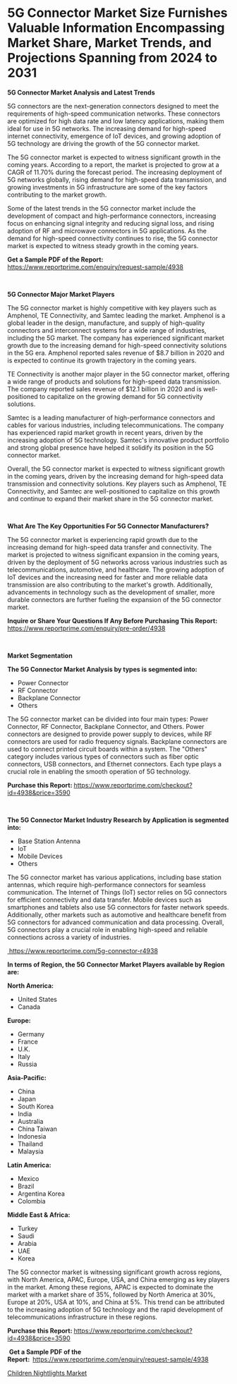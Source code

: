 <p><h1>5G Connector Market Size Furnishes Valuable Information Encompassing Market Share, Market Trends, and Projections Spanning from 2024 to 2031</h1></p><p><strong>5G Connector Market Analysis and Latest Trends</strong></p>
<p><p>5G connectors are the next-generation connectors designed to meet the requirements of high-speed communication networks. These connectors are optimized for high data rate and low latency applications, making them ideal for use in 5G networks. The increasing demand for high-speed internet connectivity, emergence of IoT devices, and growing adoption of 5G technology are driving the growth of the 5G connector market.</p><p>The 5G connector market is expected to witness significant growth in the coming years. According to a report, the market is projected to grow at a CAGR of 11.70% during the forecast period. The increasing deployment of 5G networks globally, rising demand for high-speed data transmission, and growing investments in 5G infrastructure are some of the key factors contributing to the market growth.</p><p>Some of the latest trends in the 5G connector market include the development of compact and high-performance connectors, increasing focus on enhancing signal integrity and reducing signal loss, and rising adoption of RF and microwave connectors in 5G applications. As the demand for high-speed connectivity continues to rise, the 5G connector market is expected to witness steady growth in the coming years.</p></p>
<p><strong>Get a Sample PDF of the Report:&nbsp;</strong> <a href="https://www.reportprime.com/enquiry/request-sample/4938">https://www.reportprime.com/enquiry/request-sample/4938</a></p>
<p>&nbsp;</p>
<p><strong>5G Connector Major Market Players</strong></p>
<p><p>The 5G connector market is highly competitive with key players such as Amphenol, TE Connectivity, and Samtec leading the market. Amphenol is a global leader in the design, manufacture, and supply of high-quality connectors and interconnect systems for a wide range of industries, including the 5G market. The company has experienced significant market growth due to the increasing demand for high-speed connectivity solutions in the 5G era. Amphenol reported sales revenue of $8.7 billion in 2020 and is expected to continue its growth trajectory in the coming years.</p><p>TE Connectivity is another major player in the 5G connector market, offering a wide range of products and solutions for high-speed data transmission. The company reported sales revenue of $12.1 billion in 2020 and is well-positioned to capitalize on the growing demand for 5G connectivity solutions.</p><p>Samtec is a leading manufacturer of high-performance connectors and cables for various industries, including telecommunications. The company has experienced rapid market growth in recent years, driven by the increasing adoption of 5G technology. Samtec's innovative product portfolio and strong global presence have helped it solidify its position in the 5G connector market.</p><p>Overall, the 5G connector market is expected to witness significant growth in the coming years, driven by the increasing demand for high-speed data transmission and connectivity solutions. Key players such as Amphenol, TE Connectivity, and Samtec are well-positioned to capitalize on this growth and continue to expand their market share in the 5G connector market.</p></p>
<p>&nbsp;</p>
<p><strong>What Are The Key Opportunities For 5G Connector Manufacturers?</strong></p>
<p><p>The 5G connector market is experiencing rapid growth due to the increasing demand for high-speed data transfer and connectivity. The market is projected to witness significant expansion in the coming years, driven by the deployment of 5G networks across various industries such as telecommunications, automotive, and healthcare. The growing adoption of IoT devices and the increasing need for faster and more reliable data transmission are also contributing to the market's growth. Additionally, advancements in technology such as the development of smaller, more durable connectors are further fueling the expansion of the 5G connector market.</p></p>
<p><strong>Inquire or Share Your Questions If Any Before Purchasing This Report:</strong> <a href="https://www.reportprime.com/enquiry/pre-order/4938">https://www.reportprime.com/enquiry/pre-order/4938</a></p>
<p>&nbsp;</p>
<p><strong>Market Segmentation</strong></p>
<p><strong>The 5G Connector Market Analysis by types is segmented into:</strong></p>
<p><ul><li>Power Connector</li><li>RF Connector</li><li>Backplane Connector</li><li>Others</li></ul></p>
<p><p>The 5G connector market can be divided into four main types: Power Connector, RF Connector, Backplane Connector, and Others. Power connectors are designed to provide power supply to devices, while RF connectors are used for radio frequency signals. Backplane connectors are used to connect printed circuit boards within a system. The "Others" category includes various types of connectors such as fiber optic connectors, USB connectors, and Ethernet connectors. Each type plays a crucial role in enabling the smooth operation of 5G technology.</p></p>
<p><strong>Purchase this Report:&nbsp;</strong><a href="https://www.reportprime.com/checkout?id=4938&price=3590">https://www.reportprime.com/checkout?id=4938&price=3590</a></p>
<p>&nbsp;</p>
<p><strong>The 5G Connector Market Industry Research by Application is segmented into:</strong></p>
<p><ul><li>Base Station Antenna</li><li>IoT</li><li>Mobile Devices</li><li>Others</li></ul></p>
<p><p>The 5G connector market has various applications, including base station antennas, which require high-performance connectors for seamless communication. The Internet of Things (IoT) sector relies on 5G connectors for efficient connectivity and data transfer. Mobile devices such as smartphones and tablets also use 5G connectors for faster network speeds. Additionally, other markets such as automotive and healthcare benefit from 5G connectors for advanced communication and data processing. Overall, 5G connectors play a crucial role in enabling high-speed and reliable connections across a variety of industries.</p></p>
<p><a href="https://www.reportprime.com/5g-connector-r4938">&nbsp;https://www.reportprime.com/5g-connector-r4938</a></p>
<p><strong>In terms of Region, the 5G Connector Market Players available by Region are:</strong></p>
<p>
    <p> <strong> North America: </strong>
        <ul>
            <li>United States</li>
            <li>Canada</li>
        </ul>
        </p> 
    <p> <strong> Europe: </strong>
        <ul>
            <li>Germany</li>
            <li>France</li>
            <li>U.K.</li>
            <li>Italy</li>
            <li>Russia</li>
        </ul>
        </p> 
    <p> <strong> Asia-Pacific: </strong>
        <ul>
            <li>China</li>
            <li>Japan</li>
            <li>South Korea</li>
            <li>India</li>
            <li>Australia</li>
            <li>China Taiwan</li>
            <li>Indonesia</li>
            <li>Thailand</li>
            <li>Malaysia</li>
        </ul>
        </p> 
    <p> <strong> Latin America: </strong>
        <ul>
            <li>Mexico</li>
            <li>Brazil</li>
            <li>Argentina Korea</li>
            <li>Colombia</li>
        </ul>
        </p> 
    <p> <strong> Middle East & Africa: </strong>
        <ul>
            <li>Turkey</li>
            <li>Saudi</li>
            <li>Arabia</li>
            <li>UAE</li>
            <li>Korea</li>
        </ul>
    </p>
    </p>
<p><p>The 5G connector market is witnessing significant growth across regions, with North America, APAC, Europe, USA, and China emerging as key players in the market. Among these regions, APAC is expected to dominate the market with a market share of 35%, followed by North America at 30%, Europe at 20%, USA at 10%, and China at 5%. This trend can be attributed to the increasing adoption of 5G technology and the rapid development of telecommunications infrastructure in these regions.</p></p>
<p><strong>Purchase this Report: </strong><a href="https://www.reportprime.com/checkout?id=4938&price=3590">https://www.reportprime.com/checkout?id=4938&price=3590</a></p>
<p>&nbsp;<strong>Get a Sample PDF of the Report:&nbsp;&nbsp;</strong><a href="https://www.reportprime.com/enquiry/request-sample/4938">https://www.reportprime.com/enquiry/request-sample/4938</a></p>
<p><strong></strong></p>
<p><p><a href="https://github.com/faniayasa/Market-Research-Report-List-2/blob/main/children-nightlights-market.md">Children Nightlights Market</a></p></p>